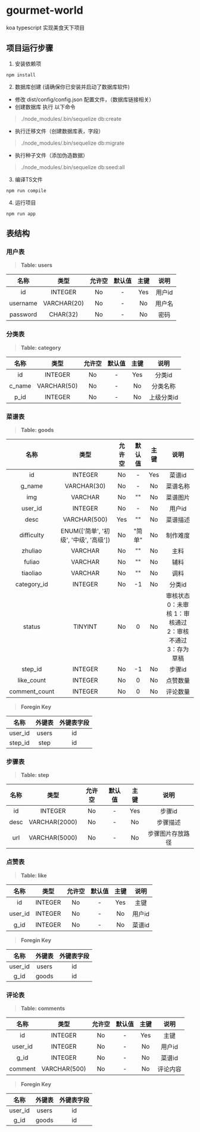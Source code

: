 # gourmet-world
 koa typescript  实现美食天下项目

## 项目运行步骤
1. 安装依赖项
```
npm install 
```
2. 数据库创建   (请确保你已安装并启动了数据库软件)
- 修改 dist/config/config.json 配置文件，（数据库链接相关）
- 创建数据库 执行 以下命令
> ./node_modules/.bin/sequelize db:create
- 执行迁移文件（创建数据库表，字段）
> ./node_modules/.bin/sequelize db:migrate
- 执行种子文件（添加伪造数据）
> ./node_modules/.bin/sequelize db:seed:all 
3. 编译TS文件 
```
npm run compile
```
4. 运行项目
```
npm run app
```

## 表结构

### 用户表
> **Table: users**

|名称|类型|允许空|默认值|主键|说明|
|:--:|:--:|:--:|:--:|:--:|:--:|
| id | INTEGER | No | - | Yes | 用户id |
| username | VARCHAR(20) | No | - | No | 用户名 |
| password | CHAR(32) | No | - | No | 密码 |

### 分类表
> **Table: category**

|名称|类型|允许空|默认值|主键|说明|
|:--:|:--:|:--:|:--:|:--:|:--:|
| id | INTEGER | No | - | Yes | 分类id |
| c_name | VARCHAR(50) | No | - | No | 分类名称 |
| p_id | INTEGER | No | - | No | 上级分类id |

### 菜谱表
> **Table: goods**

|名称|类型|允许空|默认值|主键|说明|
|:--:|:--:|:--:|:--:|:--:|:--:|
| id | INTEGER | No | - | Yes | 菜谱id |
| g_name | VARCHAR(30) | No | - | No | 菜谱名称 |
| img | VARCHAR | No | "" | No | 菜谱图片 |
| user_id | INTEGER | No | - | No | 用户id |
| desc | VARCHAR(500) | Yes | "" | No | 菜谱描述 |
| difficulty | ENUM(['简单', '初级', '中级', '高级']) | No | "简单" | No | 制作难度 |
| zhuliao | VARCHAR | No | "" | No | 主料 |
| fuliao | VARCHAR | No | "" | No | 辅料 |
| tiaoliao | VARCHAR | No | "" | No | 调料 |
| category_id | INTEGER | No | -1 | No | 分类id |
| status | TINYINT | No | 0 | No | 审核状态 0：未审核  1：审核通过  2：审核不通过  3：存为草稿|
| step_id | INTEGER | No | -1 | No | 步骤id |
| like_count | INTEGER | No | 0 | No | 点赞数量 |
| comment_count | INTEGER | No | 0 | No | 评论数量 |

> **Foregin Key**

|名称|外键表|外键表字段|
|:--:|:--:|:--:|
| user_id | users | id |
| step_id | step | id |

### 步骤表
> **Table: step**

|名称|类型|允许空|默认值|主键|说明|
|:--:|:--:|:--:|:--:|:--:|:--:|
| id | INTEGER | No | - | Yes | 步骤id |
| desc | VARCHAR(2000) | No | - | No | 步骤描述 |
| url | VARCHAR(5000) | No | - | No | 步骤图片存放路径 |

### 点赞表
> **Table: like**

|名称|类型|允许空|默认值|主键|说明|
|:--:|:--:|:--:|:--:|:--:|:--:|
| id | INTEGER | No | - | Yes | 主键 |
| user_id | INTEGER | No | - | No | 用户id |
| g_id | INTEGER | No | - | No | 菜谱id |

> **Foregin Key**

|名称|外键表|外键表字段|
|:--:|:--:|:--:|
| user_id | users | id |
| g_id | goods | id |

### 评论表
> **Table: comments**

|名称|类型|允许空|默认值|主键|说明|
|:--:|:--:|:--:|:--:|:--:|:--:|
| id | INTEGER | No | - | Yes | 主键 |
| user_id | INTEGER | No | - | No | 用户id |
| g_id | INTEGER | No | - | No | 菜谱id |
| comment | VARCHAR(500) | No | - | No | 评论内容 |

> **Foregin Key**

|名称|外键表|外键表字段|
|:--:|:--:|:--:|
| user_id | users | id |
| g_id | goods | id |
